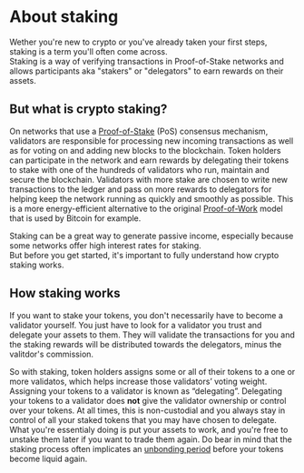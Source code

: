 # About staking

Wether you're new to crypto or you've already taken your first steps, staking is a term you'll often come across. <br> 
Staking is a way of verifying transactions in Proof-of-Stake networks and allows participants aka "stakers" or "delegators" to earn rewards on their assets.

## But what is crypto staking? 

On networks that use a [Proof-of-Stake](Proof_of_stake.md) (PoS) consensus mechanism, validators are responsible for processing new incoming transactions as well as for voting on and adding new blocks to the blockchain. Token holders can participate in the network and earn rewards by delegating their tokens to stake with one of the hundreds of validators who run, maintain and secure the blockchain. Validators with more stake are chosen to write new transactions to the ledger and pass on more rewards to delegators for helping keep the network running as quickly and smoothly as possible.
This is a more energy-efficient alternative to the original [Proof-of-Work](Proof_of_work.md) model that is used by Bitcoin for example. 

Staking can be a great way to generate passive income, especially because some networks offer high interest rates for staking. <br>
But before you get started, it's important to fully understand how crypto staking works.

## How staking works

If you want to stake your tokens, you don't necessarily have to become a validator yourself. You just have to look for a validator you trust and delegate your assets to them. They will validate the transactions for you and the staking rewards will be distributed towards the delegators, minus the valitdor's commission.

So with staking, token holders assigns some or all of their tokens to a one or more validatos, which helps increase those validators’ voting weight. Assigning your tokens to a validator is known as “delegating”. Delegating your tokens to a validator does **not** give the validator ownership or control over your tokens. At all times, this is non-custodial and you always stay in control of all your staked tokens that you may have chosen to delegate. What you're essentialy doing is put your assets to work, and you're free to unstake them later if you want to trade them again. Do bear in mind that the staking process often implicates an [unbonding period](Unbonding_period.md) before your tokens become liquid again.

